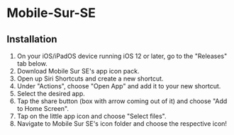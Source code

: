 # Mobile-Sur-SE

## Installation


1) On your iOS/iPadOS device running iOS 12 or later, go to the "Releases" tab below.
2) Download Mobile Sur SE's app icon pack.
3) Open up Siri Shortcuts and create a new shortcut.
4) Under "Actions", choose "Open App" and add it to your new shortcut.
5) Select the desired app.
6) Tap the share button (box with arrow coming out of it) and choose "Add to Home Screen".
7) Tap on the little app icon and choose "Select files".
8) Navigate to Mobile Sur SE's icon folder and choose the respective icon!
